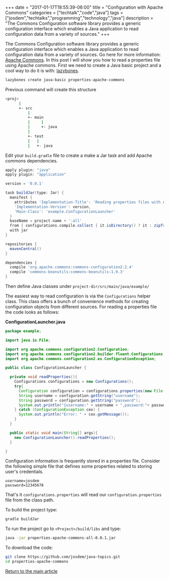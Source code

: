 +++
date = "2017-01-17T18:55:39-06:00"
title = "Configuration with Apache Commons"
categories = ["techtalk","code","java"]
tags = ["josdem","techtalks","programming","technology","java"]
description = "The Commons Configuration software library provides a generic configuration interface which enables a Java application to read configuration data from a variety of sources."
+++

The Commons Configuration software library provides a generic configuration interface which enables a Java application to read configuration data from a variety of sources. Go here for more information: [Apache Commons](http://commons.apache.org/). In this post I will show you how to read a properties file using Apache commons. First we need to create a Java basic project and a cool way to do it is with: [lazybones](https://github.com/pledbrook/lazybones).

```bash
lazybones create java-basic properties-apache-commons
```

Previous command will create this structure

```bash
<proj>
      |
      +- src
          |
          +- main
          |     |
          |     +- java
          |
          +- test
          |   |
          |   +- java
```

Edit your `build.gradle` file to create a make a Jar task and add Apache commons dependencies.

```groovy
apply plugin: "java"
apply plugin: "application"

version = '0.0.1'

task buildJar(type: Jar) {
  manifest {
    attributes 'Implementation-Title': 'Reading properties files with Apache Configuration',
    'Implementation-Version': version,
    'Main-Class': 'example.ConfigurationLauncher'
  }
  baseName = project.name + '-all'
  from { configurations.compile.collect { it.isDirectory() ? it : zipTree(it) } }
  with jar
}

repositories {
  mavenCentral()
}

dependencies {
  compile 'org.apache.commons:commons-configuration2:2.4'
  compile 'commons-beanutils:commons-beanutils:1.9.3'
}
```

Then define Java classes under `project-dir/src/main/java/example/`

The easiest way to read configuration is via the `Configurations` helper class. This class offers a bunch of convenience methods for creating configuration objects from different sources. For reading a properties file the code looks as follows:

**ConfigurationLauncher.java**

```java
package example;

import java.io.File;

import org.apache.commons.configuration2.Configuration;
import org.apache.commons.configuration2.builder.fluent.Configurations;
import org.apache.commons.configuration2.ex.ConfigurationException;

public class ConfigurationLauncher {

  private void readProperties(){
    Configurations configurations = new Configurations();
    try{
      Configuration configuration = configurations.properties(new File("configuration.properties"));
      String username = configuration.getString("username");
      String password = configuration.getString("password");
      System.out.println("{username:" + username + ",password:"+ password + "}");
    } catch (ConfigurationException cex) {
      System.out.println("Error: " + cex.getMessage());
    }
  }

  public static void main(String[] args){
    new ConfigurationLauncher().readProperties();
  }

}
```

Configuration information is frequently stored in a properties file. Consider the following simple file that defines some properties related to storing user's credentials.

```properties
username=josdem
password=12345678
```

That's it `configurations.properties` will read our `configuration.properties` file from the class path.

To build the project type:

```bash
gradle buildJar
```

To run the project go to `<Project>/build/libs` and type:

```bash
java -jar properties-apache-commons-all-0.0.1.jar
```

To download the code:

```bash
git clone https://github.com/josdem/java-topics.git
cd properties-apache-commons
```

[Return to the main article](/techtalk/java)
